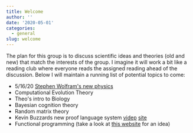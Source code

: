 ```yaml
---
title: Welcome
author: ''
date: '2020-05-01'
categories:
  - general
slug: welcome
---
```


The plan for this group is to discuss scientific ideas and theories (old and new) that match the interests of the group. I imagine it will work a bit like a reading club where everyone reads the assigned reading ahead of the discussion. Below I will maintain a running list of potential topics to come:

* 5/16/20 [Stephen Wolfram's new physics](/post/stephen-wolfram-s-new-physics/)
* Computational Evolution Theory
* Theo's intro to Biology
* Bayesian cognition theory 
* Random matrix theory
* Kevin Buzzards new proof language system [videp](https://www.youtube.com/watch?v=aZHbnQlFOn4) [site](https://leanprover.github.io/theorem_proving_in_lean/index.html)
* Functional programming (take a look at [this website](http://learnyouahaskell.com/chapters) for an idea)


